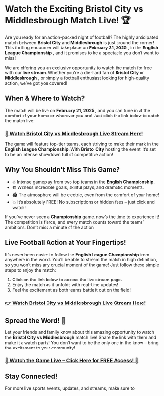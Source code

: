 # Watch the Exciting Bristol City vs Middlesbrough Match Live! 🏆

Are you ready for an action-packed night of football? The highly anticipated match between **Bristol City** and **Middlesbrough** is just around the corner! This thrilling encounter will take place on **February 21, 2025** , in the **English League Championship** , and it promises to be a spectacle you don’t want to miss!

We are offering you an exclusive opportunity to watch the match for free with our **live stream**. Whether you’re a die-hard fan of **Bristol City** or **Middlesbrough** , or simply a football enthusiast looking for high-quality action, we’ve got you covered!

## When & Where to Watch?

The match will be live on **February 21, 2025** , and you can tune in at the comfort of your home or wherever you are! Just click the link below to catch the match live:

### [🎥 Watch Bristol City vs Middlesbrough Live Stream Here!](https://tinyurl.com/livestreamfreeo?st=Bristol+City+vs+Middlesbrough&si=gh)

The game will feature top-tier teams, each striving to make their mark in the **English League Championship**. With **Bristol City** hosting the event, it’s set to be an intense showdown full of competitive action!

## Why You Shouldn't Miss This Game?

- 🔥 Intense gameplay from two top teams in the **English Championship**.
- ⚽ Witness incredible goals, skillful plays, and dramatic moments.
- 🏟️ The atmosphere will be electric, even from the comfort of your home!
- 💥 It’s absolutely FREE! No subscriptions or hidden fees – just click and watch!

If you’ve never seen a **Championship** game, now’s the time to experience it! The competition is fierce, and every match counts toward the teams’ ambitions. Don’t miss a minute of the action!

## Live Football Action at Your Fingertips!

It’s never been easier to follow the **English League Championship** from anywhere in the world. You’ll be able to stream the match in high definition, so you won’t miss any crucial moment of the game! Just follow these simple steps to enjoy the match:

1. Click on the link below to access the live stream page.
2. Enjoy the match as it unfolds with real-time updates!
3. Feel the excitement as both teams battle it out on the field!

### [👉 Watch Bristol City vs Middlesbrough Live Stream Here!](https://tinyurl.com/livestreamfreeo?st=Bristol+City+vs+Middlesbrough&si=gh)

## Spread the Word! 📣

Let your friends and family know about this amazing opportunity to watch the **Bristol City vs Middlesbrough** match live! Share the link with them and make it a watch party! You don’t want to be the only one in the know – bring the excitement to your community!

### [🚨 Watch the Game Live – Click Here for FREE Access! 🚨](https://tinyurl.com/livestreamfreeo?st=Bristol+City+vs+Middlesbrough&si=gh)

## Stay Connected!

For more live sports events, updates, and streams, make sure to
